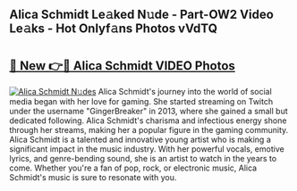 ## Alica Schmidt Le𝚊ked N𝚞de - Part-OW2 Video Le𝚊ks - Hot Onlyf𝚊ns Photos vVdTQ

# <h2><a href="http://ab33695.deff.icu/?id=Alica+Schmidt">🔗 New 👉🔴 Alica Schmidt VIDEO Photos</a></h2>

[![Alica Schmidt N𝚞des](https://i.imgur.com/rIISA9y.gif)](http://ab33695.deff.icu/?id=Alica+Schmidt)
Alica Schmidt's journey into the world of social media began with her love for gaming. She started streaming on Twitch under the username "GingerBreaker" in 2013, where she gained a small but dedicated following. Alica Schmidt's charisma and infectious energy shone through her streams, making her a popular figure in the gaming community. Alica Schmidt is a talented and innovative young artist who is making a significant impact in the music industry. With her powerful vocals, emotive lyrics, and genre-bending sound, she is an artist to watch in the years to come. Whether you're a fan of pop, rock, or electronic music, Alica Schmidt's music is sure to resonate with you.
